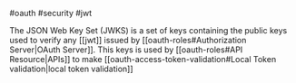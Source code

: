 #oauth #security #jwt 

The JSON Web Key Set (JWKS) is a set of keys containing the public keys used to verify any [[jwt]] issued by [[oauth-roles#Authorization Server|OAuth Server]]. This keys is used by [[oauth-roles#API Resource|APIs]] to make [[oauth-access-token-validation#Local Token validation|local token validation]]
